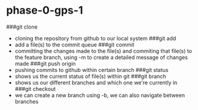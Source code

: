 # phase-0-gps-1

###git clone
* cloning the repository from github to our local system
###git add
* add a file(s) to the commit queue
###git commit
* committing the changes made to the file(s) and commiting that file(s) to the feature branch, using -m to create a detailed message of changes made
###git push origin
* pushing commits to github within certain branch
###git status
* shows us the current status of file(s) within git
###git branch
* shows us our different branches and which one we're currently in
###git checkout
* we can create a new branch using -b, we can also navigate between branches


